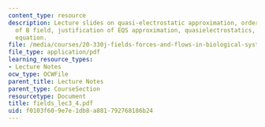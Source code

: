 ```yaml
---
content_type: resource
description: Lecture slides on quasi-electrostatic approximation, order of magnitude
  of B field, justification of EQS approximation, quasielectrostatics, and Poisson's
  equation.
file: /media/courses/20-330j-fields-forces-and-flows-in-biological-systems-spring-2007/f0103f609e7e1db8a881792768186b24_fields_lec3_4.pdf
file_type: application/pdf
learning_resource_types:
- Lecture Notes
ocw_type: OCWFile
parent_title: Lecture Notes
parent_type: CourseSection
resourcetype: Document
title: fields_lec3_4.pdf
uid: f0103f60-9e7e-1db8-a881-792768186b24
---
```

